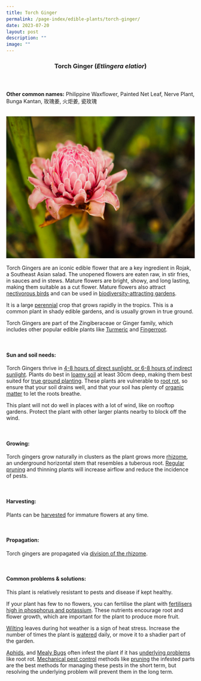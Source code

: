 ```yaml
---
title: Torch Ginger
permalink: /page-index/edible-plants/torch-ginger/
date: 2023-07-20
layout: post
description: ""
image: ""
---
```

<header>
	<h3>Torch Ginger (<em>Etlingera elatior</em>)</h3>
</header>
	
<section>
	<p><strong>Other common names:</strong> Philippine Waxflower, Painted Net Leaf, Nerve Plant, Bunga Kantan, 玫瑰姜, 火炬姜, 瓷玫瑰</p>
	<br>
</section>

<section>
	<img title="Photo by Jacqueline Chua." src="/images/Plants/TorchGinger_JacChua.jpg">
<p>Torch Gingers are an iconic edible flower that are a key ingredient in Rojak, a Southeast Asian salad. The unopened flowers are eaten raw, in stir fries, in sauces and in stews.  
Mature flowers are bright, showy, and long lasting, making them suitable as a cut flower. Mature flowers also attract <a href="/page-index/biodiversity/pollinators/">nectivorous birds</a> and can be used in <a href="/page-index/glossary/biodiversity-attracting-plants">biodiversity-attracting gardens</a>.</p>
	<p>It is a large <a href="/learn-more-about-gardening/glossary/#p">perennial</a> crop that grows rapidly in the tropics. This is a common plant in shady edible gardens, and is usually grown in true ground. </p>
<p>Torch Gingers are part of the Zingiberaceae or Ginger family, which includes other popular edible plants like <a href="/page-index/edible-plants/turmeric/">Turmeric</a> and <a href="/page-index/edible-plants/fingerroot/">Fingerroot</a>.</p>       
	<br>
</section>

<section>
	<h4>Sun and soil needs:</h4>
	<p>Torch Gingers thrive in <a href="/page-index/horticulture-techniques/soil/">4-8 hours of direct sunlight, or 6-8 hours of indirect sunlight</a>. Plants do best in <a href="/page-index/horticulture-techniques/soil/">loamy soil</a> at least 30cm deep, making them best suited for <a href="/page-index/horticulture-techniques/true-ground/">true ground planting</a>. These plants are vulnerable to <a href="/page-index/plant-problems/root-rot/">root rot</a>, so ensure that your soil drains well, and that your soil has plenty of <a href="/page-index/horticulture-techniques/soil-amendments/">organic matter</a> to let the roots breathe.</p>
	<p>This plant will not do well in places with a lot of wind, like on rooftop gardens. Protect the plant with other larger plants nearby to block off the wind. </p>
	<br>
</section>

<section>
	<h4>Growing:</h4>
	<p>Torch gingers grow naturally in clusters as the plant grows more <a href="/learn-more-about-gardening/glossary/#r">rhizome</a>, an underground horizontal stem that resembles a tuberous root. <a href="/page-index/horticulture-techniques/pruning">Regular pruning</a> and thinning plants will increase airflow and reduce the incidence of pests.  </p>
<br>
</section>

<section>
	<h4>Harvesting:</h4>
	<p>Plants can be <a href="/page-index/horticulture-techniques/harvesting-hygiene/">harvested</a> for immature flowers at any time. </p>
	<br>
</section>

<section>
	<h4>Propagation:</h4>
	<p>Torch gingers are propagated via <a href="/page-index/horticulture-techniques/propagating-by-division/">division of the rhizome</a>.</p>
	<br>
</section>

<section>
	<h4>Common problems &amp; solutions:</h4>
	<p>This plant is relatively resistant to pests and disease if kept healthy.</p>
	<p>If your plant has few to no flowers, you can fertilise the plant with <a href="/page-index/horticulture-techniques/fertilising/">fertilisers high in phosphorus and potassium</a>. These nutrients encourage root and flower growth, which are important for the plant to produce more fruit.</p>
	<p><a href="/page-index/plant-problems/wilting">Wilting</a> leaves during hot weather is a sign of heat stress. Increase the number of times the plant is <a href="/page-index/horticulture-techniques/watering">watered</a> daily, or move it to a shadier part of the garden.</p>
<p><a href="/page-index/pests/aphids/">Aphids</a>, and <a href="/page-index/pests/mealy-bugs/">Mealy Bugs</a> often infest the plant if it has <a href="/learn-more-about-gardening/plant-problems/">underlying problems</a> like root rot. <a href="/horticulture-techniques/pest-control/">Mechanical pest control</a> methods like <a href="/page-index/horticulture-techniques/pruning/">pruning</a> the infested parts are the best methods for managing these pests in the short term, but resolving the underlying problem will prevent them in the long term.</p>
	<br>
</section>